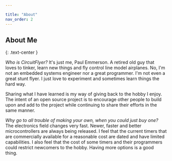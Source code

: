 ```yaml
---

title: "About"
nav_order: 2
---
```


## About Me
{: .text-center }

*Who is CircuitFlyer?*  It's just me, Paul Emmerson.  A retired old guy that loves to tinker, learn new things and fly control line model airplanes.  No, I'm not an embedded systems engineer nor a great programmer.  I'm not even a great stunt flyer.  I just love to experiment and sometimes learn things the hard way.<br>

Sharing what I have learned is my way of giving back to the hobby I enjoy.  The intent of an open source project is to encourage other people to build upon and add to the project while continuing to share their efforts in the same manner.<br>

*Why go to all trouble of making your own, when you could just buy one?*  The electronics field changes very fast.  Newer, faster and better microcontrollers are always being released.  I feel that the current timers that are commercially available for a reasonable cost are dated and have limited capabilities.  I also feel that the cost of some timers and their programmers could restrict newcomers to the hobby.  Having more options is a good thing.<br>
